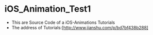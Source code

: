 # iOS_Animation_Test1

- This are Source Code of a iOS-Animations Tutorials
- The address of Tutorials:[http://www.jianshu.com/p/bd7bf438b288]
